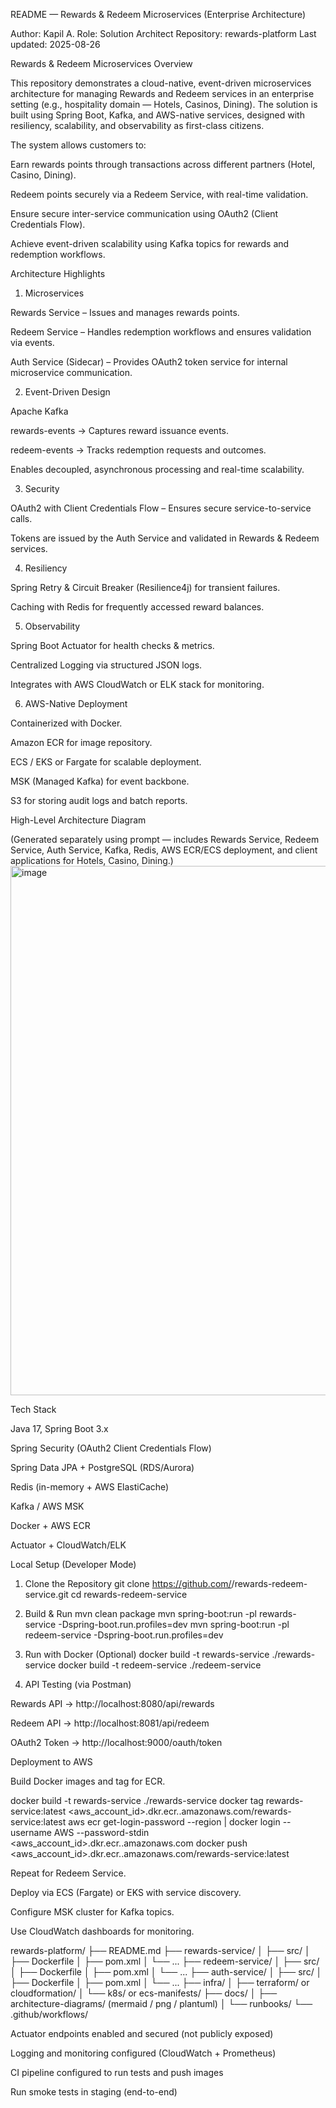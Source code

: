 README — Rewards & Redeem Microservices (Enterprise Architecture)

Author: Kapil A.
Role: Solution Architect
Repository: rewards-platform
Last updated: 2025-08-26

Rewards & Redeem Microservices
Overview

This repository demonstrates a cloud-native, event-driven microservices architecture for managing Rewards and Redeem services in an enterprise setting (e.g., hospitality domain — Hotels, Casinos, Dining). The solution is built using Spring Boot, Kafka, and AWS-native services, designed with resiliency, scalability, and observability as first-class citizens.

The system allows customers to:

Earn rewards points through transactions across different partners (Hotel, Casino, Dining).

Redeem points securely via a Redeem Service, with real-time validation.

Ensure secure inter-service communication using OAuth2 (Client Credentials Flow).

Achieve event-driven scalability using Kafka topics for rewards and redemption workflows.

Architecture Highlights
1. Microservices

Rewards Service – Issues and manages rewards points.

Redeem Service – Handles redemption workflows and ensures validation via events.

Auth Service (Sidecar) – Provides OAuth2 token service for internal microservice communication.

2. Event-Driven Design

Apache Kafka

rewards-events → Captures reward issuance events.

redeem-events → Tracks redemption requests and outcomes.

Enables decoupled, asynchronous processing and real-time scalability.

3. Security

OAuth2 with Client Credentials Flow – Ensures secure service-to-service calls.

Tokens are issued by the Auth Service and validated in Rewards & Redeem services.

4. Resiliency

Spring Retry & Circuit Breaker (Resilience4j) for transient failures.

Caching with Redis for frequently accessed reward balances.

5. Observability

Spring Boot Actuator for health checks & metrics.

Centralized Logging via structured JSON logs.

Integrates with AWS CloudWatch or ELK stack for monitoring.

6. AWS-Native Deployment

Containerized with Docker.

Amazon ECR for image repository.

ECS / EKS or Fargate for scalable deployment.

MSK (Managed Kafka) for event backbone.

S3 for storing audit logs and batch reports.

High-Level Architecture Diagram

(Generated separately using prompt — includes Rewards Service, Redeem Service, Auth Service, Kafka, Redis, AWS ECR/ECS deployment, and client applications for Hotels, Casino, Dining.)
<img width="1833" height="847" alt="image" src="https://github.com/user-attachments/assets/f65c135c-1a14-4a51-81ec-9a912467bdf8" />

Tech Stack

Java 17, Spring Boot 3.x

Spring Security (OAuth2 Client Credentials Flow)

Spring Data JPA + PostgreSQL (RDS/Aurora)

Redis (in-memory + AWS ElastiCache)

Kafka / AWS MSK

Docker + AWS ECR

Actuator + CloudWatch/ELK

Local Setup (Developer Mode)
1. Clone the Repository
git clone https://github.com/<your-org>/rewards-redeem-service.git
cd rewards-redeem-service

2. Build & Run
mvn clean package
mvn spring-boot:run -pl rewards-service -Dspring-boot.run.profiles=dev
mvn spring-boot:run -pl redeem-service -Dspring-boot.run.profiles=dev

3. Run with Docker (Optional)
docker build -t rewards-service ./rewards-service
docker build -t redeem-service ./redeem-service

4. API Testing (via Postman)

Rewards API → http://localhost:8080/api/rewards

Redeem API → http://localhost:8081/api/redeem

OAuth2 Token → http://localhost:9000/oauth/token

Deployment to AWS

Build Docker images and tag for ECR.

docker build -t rewards-service ./rewards-service
docker tag rewards-service:latest <aws_account_id>.dkr.ecr.<region>.amazonaws.com/rewards-service:latest
aws ecr get-login-password --region <region> | docker login --username AWS --password-stdin <aws_account_id>.dkr.ecr.<region>.amazonaws.com
docker push <aws_account_id>.dkr.ecr.<region>.amazonaws.com/rewards-service:latest


Repeat for Redeem Service.

Deploy via ECS (Fargate) or EKS with service discovery.

Configure MSK cluster for Kafka topics.

Use CloudWatch dashboards for monitoring.

rewards-platform/
├── README.md
├── rewards-service/
│   ├── src/
│   ├── Dockerfile
│   ├── pom.xml
│   └── ...
├── redeem-service/
│   ├── src/
│   ├── Dockerfile
│   ├── pom.xml
│   └── ...
├── auth-service/
│   ├── src/
│   ├── Dockerfile
│   ├── pom.xml
│   └── ...
├── infra/
│   ├── terraform/ or cloudformation/
│   └── k8s/ or ecs-manifests/
├── docs/
│   ├── architecture-diagrams/   (mermaid / png / plantuml)
│   └── runbooks/
└── .github/workflows/



 Actuator endpoints enabled and secured (not publicly exposed)

 Logging and monitoring configured (CloudWatch + Prometheus)

 CI pipeline configured to run tests and push images

 Run smoke tests in staging (end-to-end)
